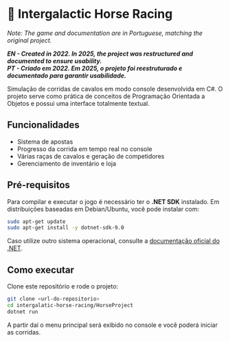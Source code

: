 # 🐎 Intergalactic Horse Racing
*Note: The game and documentation are in Portuguese, matching the original project.*

***EN - Created in 2022. In 2025, the project was restructured and documented to ensure usability.***  
***PT - Criado em 2022. Em 2025, o projeto foi reestruturado e documentado para garantir usabilidade.***

Simulação de corridas de cavalos em modo console desenvolvida em C#. O projeto serve como prática de conceitos de Programação Orientada a Objetos e possui uma interface totalmente textual.

## Funcionalidades

- Sistema de apostas
- Progresso da corrida em tempo real no console
- Várias raças de cavalos e geração de competidores
- Gerenciamento de inventário e loja

## Pré-requisitos

Para compilar e executar o jogo é necessário ter o **.NET SDK** instalado. Em distribuições baseadas em Debian/Ubuntu, você pode instalar com:

```bash
sudo apt-get update
sudo apt-get install -y dotnet-sdk-9.0
```

Caso utilize outro sistema operacional, consulte a [documentação oficial do .NET](https://dotnet.microsoft.com/download).

## Como executar

Clone este repositório e rode o projeto:

```bash
git clone <url-do-repositorio>
cd intergalatic-horse-racing/HorseProject
dotnet run
```

A partir daí o menu principal será exibido no console e você poderá iniciar as corridas.
